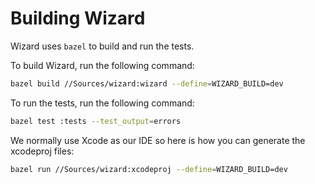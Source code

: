 # Building Wizard

Wizard uses `bazel` to build and run the tests.

To build Wizard, run the following command:
```bash
bazel build //Sources/wizard:wizard --define=WIZARD_BUILD=dev
```


To run the tests, run the following command:
```bash
bazel test :tests --test_output=errors
```

We normally use Xcode as our IDE so here is how you can generate the xcodeproj files:
```bash
bazel run //Sources/wizard:xcodeproj --define=WIZARD_BUILD=dev
```

